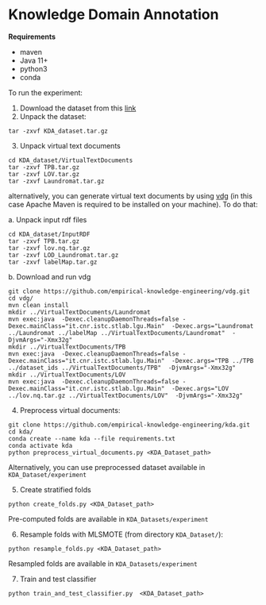 # Knowledge Domain Annotation

**Requirements**

- maven
- Java 11+
- python3
- conda

To run the experiment:

1. Download the dataset from this [link](https://w3id.org/eke/KDA/KDA_dataset.tar.gz)
2. Unpack the dataset:

```
tar -zxvf KDA_dataset.tar.gz
```
3. Unpack virtual text documents

```
cd KDA_dataset/VirtualTextDocuments
tar -zxvf TPB.tar.gz
tar -zxvf LOV.tar.gz
tar -zxvf Laundromat.tar.gz
```

alternatively, you can generate virtual text documents by using [vdg](https://github.com/empirical-knowledge-engineering/vdg) (in this case Apache Maven is required to be installed on your machine). To do that:

a. Unpack input rdf files

```
cd KDA_dataset/InputRDF
tar -zxvf TPB.tar.gz
tar -zxvf lov.nq.tar.gz
tar -zxvf LOD_Laundromat.tar.gz
tar -zxvf labelMap.tar.gz
```

b. Download and run vdg

```
git clone https://github.com/empirical-knowledge-engineering/vdg.git
cd vdg/
mvn clean install
mkdir ../VirtualTextDocuments/Laundromat
mvn exec:java  -Dexec.cleanupDaemonThreads=false -Dexec.mainClass="it.cnr.istc.stlab.lgu.Main"  -Dexec.args="Laundromat ../Laundromat ../labelMap ../VirtualTextDocuments/Laundromat"  -DjvmArgs="-Xmx32g"
mkdir ../VirtualTextDocuments/TPB
mvn exec:java  -Dexec.cleanupDaemonThreads=false -Dexec.mainClass="it.cnr.istc.stlab.lgu.Main"  -Dexec.args="TPB ../TPB ../dataset_ids ../VirtualTextDocuments/TPB"  -DjvmArgs="-Xmx32g"
mkdir ../VirtualTextDocuments/LOV
mvn exec:java  -Dexec.cleanupDaemonThreads=false -Dexec.mainClass="it.cnr.istc.stlab.lgu.Main"  -Dexec.args="LOV ../lov.nq.tar.gz ../VirtualTextDocuments/LOV"  -DjvmArgs="-Xmx32g"
```


4. Preprocess virtual documents:

```
git clone https://github.com/empirical-knowledge-engineering/kda.git
cd kda/
conda create --name kda --file requirements.txt
conda activate kda
python preprocess_virtual_documents.py <KDA_Dataset_path>
```

Alternatively, you can use preprocessed dataset available in ``KDA_Dataset/experiment``

5. Create stratified folds

```
python create_folds.py <KDA_Dataset_path>
```

Pre-computed folds are available in ``KDA_Datasets/experiment``

6. Resample folds with MLSMOTE (from directory ``KDA_Dataset/``):

```
python resample_folds.py <KDA_Dataset_path>
```

Resampled folds are available in ``KDA_Datasets/experiment``


7. Train and test classifier

```
python train_and_test_classifier.py  <KDA_Dataset_path>

